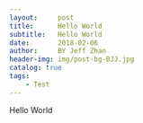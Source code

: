 ```yaml
---
layout:     post
title:      Hello World
subtitle:   Hello World
date:       2018-02-06
author:     BY Jeff Zhan
header-img: img/post-bg-BJJ.jpg
catalog: true
tags:
    - Test
---
```

Hello World